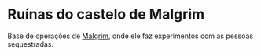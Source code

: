 # Ruínas do castelo de Malgrim

Base de operações de [Malgrim](../../Personagens/NPCs/Malgrim.md), onde ele faz experimentos com as pessoas sequestradas.
